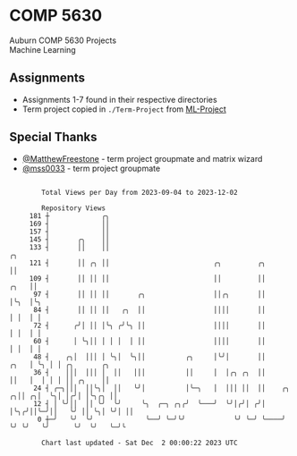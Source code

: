 # COMP 5630
Auburn COMP 5630 Projects  
Machine Learning

## Assignments
- Assignments 1-7 found in their respective directories
- Term project copied in `./Term-Project` from [ML-Project](https://github.com/wumphlett/ML-Project)

## Special Thanks
- [@MatthewFreestone](https://github.com/MatthewFreestone) - term project groupmate and matrix wizard
- [@mss0033](https://github.com/mss0033) - term project groupmate

```

        Total Views per Day from 2023-09-04 to 2023-12-02

        Repository Views
     181 ┼             ╭╮
     169 ┤             ││
     157 ┤             ││
     145 ┤       ╭╮    ││
     133 ┤       ││    ││                                                           ╭╮
     121 ┤       ││ ╭╮ ││                          ╭╮         ╭╮                    ││
     109 ┤       ││ ││ ││                          ││         ││               ╭╮   ││
      97 ┤       ││ ││ ││       ╭╮                 ││╭╮       ││               │╰╮  │╰╮
      84 ┤       ││ ││ ││   ╭╮  ││                 ││││       ││               │ │  │ │
      72 ┤      ╭╯│ ││ │╰╮ ╭╯╰╮ ││                 ││││       ││               │ │  │ │
      60 ┤      │ ╰╮││ │ │ │  │ ││                 ││││       ││               │ │  │ │
      48 ┤    ╭╮│  │││ │ ╰╮│  ╰╮││          ╭╮     │╰╯│       ││          ╭╮   │ ╰╮ │ │ ╭╮       ╭╮
      36 ┤    │││  │││ │  ││   │││          ││     │  │╭╮ ╭╮  ││          ││   │  │ │ │ ││ ╭╮    ││
      24 ┤ ╭─╮│││  ││╰╮│  ││   ╰╯│          │╰─╮   │  │││ ││  ││    ╭╮  ╭╮││ ╭╮│  ╰╮│ │╭╯│ │╰╮╭╮ ││
      12 ┤ │ ╰╯││  ││ ╰╯  ╰╯     ╰╮  ╭─╮ ╭╮╭╯  ╰───╯  ╰╯│╭╯│ ╭╯│    │╰╮╭╯││╰─╯││   ╰╯ ││ ╰╮│ ╰╯│ ││
       0 ┼─╯   ╰╯  ╰╯             ╰──╯ ╰─╯╰╯            ╰╯ ╰─╯ ╰────╯ ╰╯ ╰╯   ╰╯      ╰╯  ╰╯   ╰─╯╰

        Chart last updated - Sat Dec  2 00:00:22 2023 UTC
        
```

